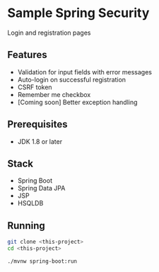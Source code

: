 # Sample Spring Security

Login and registration pages


## Features
- Validation for input fields with error messages
- Auto-login on successful registration
- CSRF token
- Remember me checkbox
- [Coming soon] Better exception handling

## Prerequisites
- JDK 1.8 or later

## Stack
- Spring Boot
- Spring Data JPA
- JSP
- HSQLDB

## Running
```bash
git clone <this-project>
cd <this-project>

./mvnw spring-boot:run 
```
